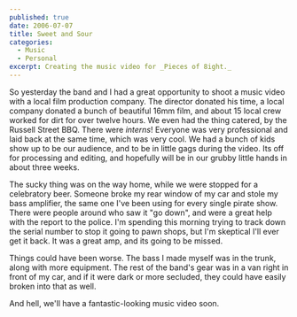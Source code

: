 ```yaml
---
published: true
date: 2006-07-07
title: Sweet and Sour
categories:
  - Music
  - Personal
excerpt: Creating the music video for _Pieces of 8ight._
---
```

So yesterday the band and I had a great opportunity to shoot a music video with a local film production company. The director donated his time, a local company donated a bunch of beautiful 16mm film, and about 15 local crew worked for dirt for over twelve hours. We even had the thing catered, by the Russell Street BBQ. There were _interns_! Everyone was very professional and laid back at the same time, which was very cool. We had a bunch of kids show up to be our audience, and to be in little gags during the video. Its off for processing and editing, and hopefully will be in our grubby little hands in about three weeks.

The sucky thing was on the way home, while we were stopped for a celebratory beer. Someone broke my rear window of my car and stole my bass amplifier, the same one I've been using for every single pirate show. There were people around who saw it "go down", and were a great help with the report to the police. I'm spending this morning trying to track down the serial number to stop it going to pawn shops, but I'm skeptical I'll ever get it back. It was a great amp, and its going to be missed.

Things could have been worse. The bass I made myself was in the trunk, along with more equipment. The rest of the band's gear was in a van right in front of my car, and if it were dark or more secluded, they could have easily broken into that as well.

And hell, we'll have a fantastic-looking music video soon.